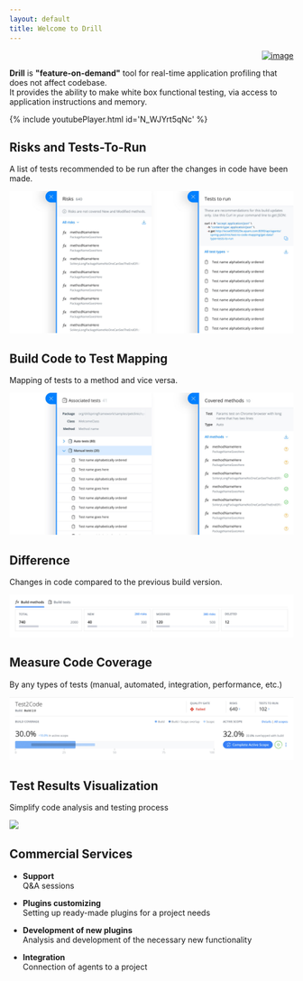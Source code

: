 ```yaml
---
layout: default
title: Welcome to Drill 
---
```


<p align="right"><a href="/try-demo/"><img src="/assets/img/main_page/demo.png" alt="image" /></a></p>

**Drill** is **"feature-on-demand"** tool for real-time application profiling that does not affect codebase.  
It provides the ability to make white box functional testing, via access to application instructions and memory.

{% include youtubePlayer.html id='N_WJYrt5qNc' %}  

## Risks and Tests-To-Run
A list of tests recommended to be run after the changes in code have been made.


<a href="/assets/img/main_page/4.png" title="click here to see the full sized image and back to return"><img src="/assets/img/main_page/4.png"></a>

## Build Code to Test Mapping
Mapping of tests to a method and vice versa.
 
 ​
<a href="/assets/img/main_page/5.png" title="click here to see the full sized image and back to return"><img src="/assets/img/main_page/5.png"></a>


## Difference
Changes in code compared to the previous build version.


<a href="/assets/img/main_page/2.png" title="click here to see the full sized image and back to return"><img src="/assets/img/main_page/2.png"></a>


## Measure Code Coverage 
By any types of tests (manual, automated, integration, performance, etc.)​


<a href="/assets/img/main_page/1.png" title="click here to see the full sized image and back to return"><img src="/assets/img/main_page/1.png"></a>


## Test Results Visualization
Simplify code analysis and testing process


<a href="/assets/img/main_page/6.png" title="click here to see the full sized image and back to return"><img src="/assets/img/main_page/6.png"></a>


## Commercial Services

* **Support**  
    Q&A sessions

* **Plugins customizing**  
    Setting up ready-made plugins for a project needs

* **Development of new plugins**  
    Analysis and development of the necessary new functionality 

* **Integration**  
   	Connection of agents to a project
